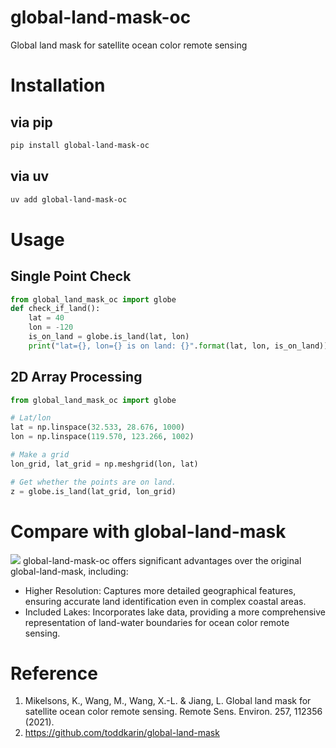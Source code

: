 # global-land-mask-oc
Global land mask for satellite ocean color remote sensing
# Installation
## via pip
```bash
pip install global-land-mask-oc
```
## via uv
```bash
uv add global-land-mask-oc
```

# Usage
## Single Point Check
```python
from global_land_mask_oc import globe
def check_if_land():
    lat = 40
    lon = -120
    is_on_land = globe.is_land(lat, lon)
    print("lat={}, lon={} is on land: {}".format(lat, lon, is_on_land))
```
## 2D Array Processing
```python
from global_land_mask_oc import globe

# Lat/lon
lat = np.linspace(32.533, 28.676, 1000)
lon = np.linspace(119.570, 123.266, 1002)

# Make a grid
lon_grid, lat_grid = np.meshgrid(lon, lat)

# Get whether the points are on land.
z = globe.is_land(lat_grid, lon_grid)
```

# Compare with global-land-mask
![](plot_globe_map_hangzhoubay.png)
global-land-mask-oc offers significant advantages over the original global-land-mask, including:
- Higher Resolution: Captures more detailed geographical features, ensuring accurate land identification even in complex coastal areas.​
- Included Lakes: Incorporates lake data, providing a more comprehensive representation of land-water boundaries for ocean color remote sensing.
# Reference
1. Mikelsons, K., Wang, M., Wang, X.-L. & Jiang, L. Global land mask for satellite ocean color remote sensing. Remote Sens. Environ. 257, 112356 (2021).
2. https://github.com/toddkarin/global-land-mask